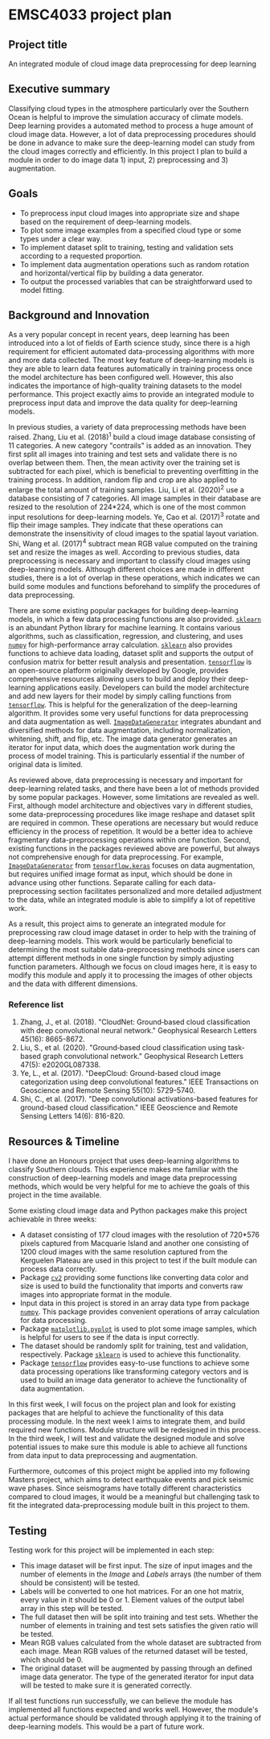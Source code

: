 # EMSC4033 project plan

## Project title

An integrated module of cloud image data preprocessing for deep learning

## Executive summary

Classifying cloud types in the atmosphere particularly over the Southern Ocean is helpful to improve the simulation accuracy of climate models. Deep learning provides a automated method to process a huge amount of cloud image data. However, a lot of data preprocessing procedures should be done in advance to make sure the deep-learning model can study from the cloud images correctly and efficiently. In this project I plan to build a module in order to do image data 1) input, 2) preprocessing and 3) augmentation.

## Goals

- To preprocess input cloud images into appropriate size and shape based on the requirement of deep-learning models.
- To plot some image examples from a specified cloud type or some types under a clear way.
- To implement dataset split to training, testing and validation sets according to a requested proportion.
- To implement data augmentation operations such as random rotation and horizontal/vertical flip by building a data generator.
- To output the processed variables that can be straightforward used to model fitting.

## Background and Innovation  

As a very popular concept in recent years, deep learning has been introduced into a lot of fields of Earth science study, since there is a high requirement for efficient automated data-processing algorithms with more and more data collected. The most key feature of deep-learning models is they are able to learn data features automatically in training process once the model architecture has been configured well. However, this also indicates the importance of high-quality training datasets to the model performance. This project exactly aims to provide an integrated module to preprocess input data and improve the data quality for deep-learning models.  
  
In previous studies, a variety of data preprocessing methods have been raised. Zhang, Liu et al. (2018)<sup>1</sup> build a cloud image database consisting of 11 categories. A new category "contrails" is added as an innovation. They first split all images into training and test sets and validate there is no overlap between them. Then, the mean activity over the training set is subtracted for each pixel, which is beneficial to preventing overfitting in the training process. In addition, random flip and crop are also applied to enlarge the total amount of training samples. Liu, Li et al. (2020)<sup>2</sup> use a database consisting of 7 categories. All image samples in their database are resized to the resolution of 224\*224, which is one of the most common input resolutions for deep-learning models. Ye, Cao et al. (2017)<sup>3</sup> rotate and flip their image samples. They indicate that these operations can demonstrate the insensitivity of cloud images to the spatial layout variation. Shi, Wang et al. (2017)<sup>4</sup> subtract mean RGB value computed on the training set and resize the images as well. According to previous studies, data preprocessing is necessary and important to classify cloud images using deep-learning models. Although different choices are made in different studies, there is a lot of overlap in these operations, which indicates we can build some modules and functions beforehand to simplify the procedures of data preprocessing. 
  
There are some existing popular packages for building deep-learning models, in which a few data processing functions are also provided. [`sklearn`](https://scikit-learn.org) is an abundant Python library for machine learning. It contains various algorithms, such as classification, regression, and clustering, and uses [`numpy`](https://numpy.org) for high-performance array calculation. [`sklearn`](https://scikit-learn.org) also provides functions to achieve data loading, dataset split and supports the output of confusion matrix for better result analysis and presentation. [`tensorflow`](https://www.tensorflow.org) is an open-source platform originally developed by Google, provides comprehensive resources allowing users to build and deploy their deep-learning applications easily. Developers can build the model architecture and add new layers for their model by simply calling functions from [`tensorflow`](https://www.tensorflow.org). This is helpful for the generalization of the deep-learning algorithm. It provides some very useful functions for data preprocessing and data augmentation as well. [`ImageDataGenerator`](https://keras.io/api/preprocessing/image) integrates abundant and diversified methods for data augmentation, including normalization, whitening, shift, and flip, etc. The image data generator generates an iterator for input data, which does the augmentation work during the process of model training. This is particularly essential if the number of original data is limited.

As reviewed above, data preprocessing is necessary and important for deep-learning related tasks, and there have been a lot of methods provided by some popular packages. However, some limitations are revealed as well. First, although model architecture and objectives 
vary in different studies, some data-preprocessing procedures like image reshape and dataset split are required in common. These operations are necessary but would reduce efficiency in the process of repetition. It would be a better idea to achieve fragmentary data-preprocessing operations within one function. Second, existing functions in the packages reviewed above are powerful, but always not comprehensive enough for data preprocessing. For example, [`ImageDataGenerator`](https://keras.io/api/preprocessing/image) from [`tensorflow.keras`](https://keras.io) focuses on data augmentation, but requires unified image format as input, which should be done in advance using other functions. Separate calling for each data-preprocessing section facilitates personalized and more detailed adjustment to the data, while an integrated module is able to simplify a lot of repetitive work.  
  
As a result, this project aims to generate an integrated module for preprocessing raw cloud image dataset in order to help with the training of deep-learning models. This work would be particularly beneficial to determining the most suitable data-preprocessing methods since users can attempt different methods in one single function by simply adjusting function parameters. Although we focus on cloud images here, it is easy to modify this module and apply it to processing the images of other objects and the data with different dimensions.  
  
### Reference list  

1. Zhang, J., et al. (2018). "CloudNet: Ground‐based cloud classification with deep convolutional neural network." Geophysical Research Letters 45(16): 8665-8672.
2. Liu, S., et al. (2020). "Ground‐based cloud classification using task‐based graph convolutional network." Geophysical Research Letters 47(5): e2020GL087338.
3. Ye, L., et al. (2017). "DeepCloud: Ground-based cloud image categorization using deep convolutional features." IEEE Transactions on Geoscience and Remote Sensing 55(10): 5729-5740.
4. Shi, C., et al. (2017). "Deep convolutional activations-based features for ground-based cloud classification." IEEE Geoscience and Remote Sensing Letters 14(6): 816-820.

## Resources & Timeline

I have done an Honours project that uses deep-learning algorithms to classify Southern clouds. This experience makes me familiar with the construction of deep-learning models and image data preprocessing methods, which would be very helpful for me to achieve the goals of this project in the time available.  

Some existing cloud image data and Python packages make this project achievable in three weeks:  

  - A dataset consisting of 177 cloud images with the resolution of 720\*576 pixels captured from Macquarie Island and another one consisting of 1200 cloud images with the same resolution captured from the Kerguelen Plateau are used in this project to test if the built module can process data correctly.
  - Package [`cv2`](https://pypi.org/project/opencv-python) providing some functions like converting data color and size is used to build the functionality that imports and converts raw images into appropriate format in the module.
  - Input data in this project is stored in an array data type from package [`numpy`](https://numpy.org). This package provides convenient operations of array calculation for data processing.
  - Package [`matplotlib.pyplot`](https://matplotlib.org/3.5.0/api/_as_gen/matplotlib.pyplot.html) is used to plot some image samples, which is helpful for users to see if the data is input correctly.
  - The dataset should be randomly split for training, test and validation, respectively. Package [`sklearn`](https://scikit-learn.org) is used to achieve this functionality.
  - Package [`tensorflow`](https://www.tensorflow.org) provides easy-to-use functions to achieve some data processing operations like transforming category vectors and is used to build an image data generator to achieve the functionality of data augmentation.

In this first week, I will focus on the project plan and look for existing packages that are helpful to achieve the functionality of this data processing module. In the next week I aims to integrate them, and build required new functions. Module structure will be redesigned in this process. In the third week, I will test and validate the designed module and solve potential issues to make sure this module is able to achieve all functions from data input to data preprocessing and augmentation.  

Furthermore, outcomes of this project might be applied into my following Masters project, which aims to detect earthquake events and pick seismic wave phases. Since seismograms have totally different characteristics compared to cloud images, it would be a meaningful but challenging task to fit the integrated data-preprocessing module built in this project to them.

## Testing

Testing work for this project will be implemented in each step:

  - This image dataset will be first input. The size of input images and the number of elements in the *Image* and *Labels* arrays (the number of them should be consistent) will be tested.
  - Labels will be converted to one hot matrices. For an one hot matrix, every value in it should be 0 or 1. Element values of the output label array in this step will be tested.
  - The full dataset then will be split into training and test sets. Whether the number of elements in training and test sets satisfies the given ratio will be tested.
  - Mean RGB values calculated from the whole dataset are subtracted from each image. Mean RGB values of the returned dataset will be tested, which should be 0.
  - The original dataset will be augmented by passing through an defined image data generator. The type of the generated iterator for input data will be tested to make sure it is generated correctly.

If all test functions run successfully, we can believe the module has implemented all functions expected and works well. However, the module's actual performance should be validated through applying it to the training of deep-learning models. This would be a part of future work.

